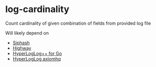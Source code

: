 # log-cardinality
Count cardinality of given combination of fields from provided log file

Will likely depend on
  * [Siphash](https://github.com/dchest/siphash)
  * [Highway](https://github.com/google/highwayhash/)
  * [HyperLogLog++ for Go](https://github.com/lytics/hll)
  * [HyperLogLog axiomhq](https://github.com/axiomhq/hyperloglog)
